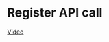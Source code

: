 # Register API call

[Video](https://www.loom.com/share/227a8043c97a425483d5639499bbeefb?sid=08a66515-d58e-423a-9d71-5b27d4c90e30)
